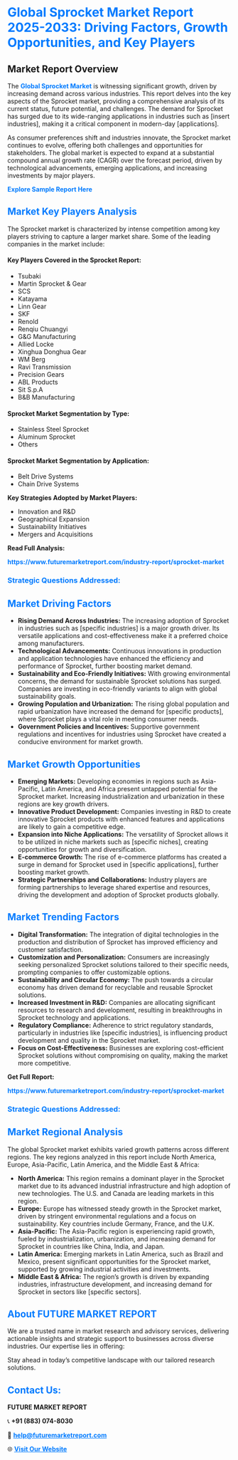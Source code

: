 <h1 style="color: #007BFF;">Global Sprocket Market Report 2025-2033: Driving Factors, Growth Opportunities, and Key Players</h1>

<section id="overview">
<h2>Market Report Overview</h2>
<p>The <a href="https://www.futuremarketreport.com/industry-report/sprocket-market" style="color: #007BFF; text-decoration: none;"><strong>Global Sprocket Market</strong></a> is witnessing significant growth, driven by increasing demand across various industries. This report delves into the key aspects of the Sprocket market, providing a comprehensive analysis of its current status, future potential, and challenges. The demand for Sprocket has surged due to its wide-ranging applications in industries such as [insert industries], making it a critical component in modern-day [applications].</p>
<p>As consumer preferences shift and industries innovate, the Sprocket market continues to evolve, offering both challenges and opportunities for stakeholders. The global market is expected to expand at a substantial compound annual growth rate (CAGR) over the forecast period, driven by technological advancements, emerging applications, and increasing investments by major players.</p>
</section>

<section id="overview">
<p><a href="https://www.futuremarketreport.com/request-sample/reportId=86873" style="color: #007BFF; text-decoration: none;"><strong>Explore Sample Report Here</strong></a></p>
</section>

<section id="key-players">
<h2 style="color: #007BFF;">Market Key Players Analysis</h2>
<p>The Sprocket market is characterized by intense competition among key players striving to capture a larger market share. Some of the leading companies in the market include:</p>
<h4>Key Players Covered in the Sprocket Report:</h4>
<ul><li>Tsubaki</li><li>Martin Sprocket &amp; Gear</li><li>SCS</li><li>Katayama</li><li>Linn Gear</li><li>SKF</li><li>Renold</li><li>Renqiu Chuangyi</li><li>G&amp;G Manufacturing</li><li>Allied Locke</li><li>Xinghua Donghua Gear</li><li>WM Berg</li><li>Ravi Transmission</li><li>Precision Gears</li><li>ABL Products</li><li>Sit S.p.A</li><li>B&amp;B Manufacturing</li></ul>
<h4>Sprocket Market Segmentation by Type:</h4>
<ul><li>Stainless Steel Sprocket</li><li>Aluminum Sprocket</li><li>Others</li></ul>

<h4>Sprocket Market Segmentation by Application:</h4>
<ul><li>Belt Drive Systems</li><li>Chain Drive Systems</li></ul>
<p><strong>Key Strategies Adopted by Market Players:</strong></p>
<ul>
<li>Innovation and R&D</li>
<li>Geographical Expansion</li>
<li>Sustainability Initiatives</li>
<li>Mergers and Acquisitions</li>
</ul>
</section>

<section>
<p><strong>Read Full Analysis: </strong></p><a href="https://www.futuremarketreport.com/industry-report/sprocket-market" style="color: #007BFF; text-decoration: none;"><strong>https://www.futuremarketreport.com/industry-report/sprocket-market</strong></a>
<h3 style="color: #007BFF;">Strategic Questions Addressed:</h3>
</section>

<section id="driving-factors">
<h2 style="color: #007BFF;">Market Driving Factors</h2>
<ul>
<li><strong>Rising Demand Across Industries:</strong> The increasing adoption of Sprocket in industries such as [specific industries] is a major growth driver. Its versatile applications and cost-effectiveness make it a preferred choice among manufacturers.</li>
<li><strong>Technological Advancements:</strong> Continuous innovations in production and application technologies have enhanced the efficiency and performance of Sprocket, further boosting market demand.</li>
<li><strong>Sustainability and Eco-Friendly Initiatives:</strong> With growing environmental concerns, the demand for sustainable Sprocket solutions has surged. Companies are investing in eco-friendly variants to align with global sustainability goals.</li>
<li><strong>Growing Population and Urbanization:</strong> The rising global population and rapid urbanization have increased the demand for [specific products], where Sprocket plays a vital role in meeting consumer needs.</li>
<li><strong>Government Policies and Incentives:</strong> Supportive government regulations and incentives for industries using Sprocket have created a conducive environment for market growth.</li>
</ul>
</section>

<section id="growth-opportunities">
<h2 style="color: #007BFF;">Market Growth Opportunities</h2>
<ul>
<li><strong>Emerging Markets:</strong> Developing economies in regions such as Asia-Pacific, Latin America, and Africa present untapped potential for the Sprocket market. Increasing industrialization and urbanization in these regions are key growth drivers.</li>
<li><strong>Innovative Product Development:</strong> Companies investing in R&D to create innovative Sprocket products with enhanced features and applications are likely to gain a competitive edge.</li>
<li><strong>Expansion into Niche Applications:</strong> The versatility of Sprocket allows it to be utilized in niche markets such as [specific niches], creating opportunities for growth and diversification.</li>
<li><strong>E-commerce Growth:</strong> The rise of e-commerce platforms has created a surge in demand for Sprocket used in [specific applications], further boosting market growth.</li>
<li><strong>Strategic Partnerships and Collaborations:</strong> Industry players are forming partnerships to leverage shared expertise and resources, driving the development and adoption of Sprocket products globally.</li>
</ul>
</section>

<section id="trending-factors">
<h2 style="color: #007BFF;">Market Trending Factors</h2>
<ul>
<li><strong>Digital Transformation:</strong> The integration of digital technologies in the production and distribution of Sprocket has improved efficiency and customer satisfaction.</li>
<li><strong>Customization and Personalization:</strong> Consumers are increasingly seeking personalized Sprocket solutions tailored to their specific needs, prompting companies to offer customizable options.</li>
<li><strong>Sustainability and Circular Economy:</strong> The push towards a circular economy has driven demand for recyclable and reusable Sprocket solutions.</li>
<li><strong>Increased Investment in R&D:</strong> Companies are allocating significant resources to research and development, resulting in breakthroughs in Sprocket technology and applications.</li>
<li><strong>Regulatory Compliance:</strong> Adherence to strict regulatory standards, particularly in industries like [specific industries], is influencing product development and quality in the Sprocket market.</li>
<li><strong>Focus on Cost-Effectiveness:</strong> Businesses are exploring cost-efficient Sprocket solutions without compromising on quality, making the market more competitive.</li>
</ul>
</section>

<section>
<p><strong>Get Full Report: </strong></p><a href="https://www.futuremarketreport.com/industry-report/sprocket-market" style="color: #007BFF; text-decoration: none;"><strong>https://www.futuremarketreport.com/industry-report/sprocket-market</strong></a>
<h3 style="color: #007BFF;">Strategic Questions Addressed:</h3>
</section>


<section id="regional-analysis">
<h2 style="color: #007BFF;">Market Regional Analysis</h2>
<p>The global Sprocket market exhibits varied growth patterns across different regions. The key regions analyzed in this report include North America, Europe, Asia-Pacific, Latin America, and the Middle East & Africa:</p>
<ul>
<li><strong>North America:</strong> This region remains a dominant player in the Sprocket market due to its advanced industrial infrastructure and high adoption of new technologies. The U.S. and Canada are leading markets in this region.</li>
<li><strong>Europe:</strong> Europe has witnessed steady growth in the Sprocket market, driven by stringent environmental regulations and a focus on sustainability. Key countries include Germany, France, and the U.K.</li>
<li><strong>Asia-Pacific:</strong> The Asia-Pacific region is experiencing rapid growth, fueled by industrialization, urbanization, and increasing demand for Sprocket in countries like China, India, and Japan.</li>
<li><strong>Latin America:</strong> Emerging markets in Latin America, such as Brazil and Mexico, present significant opportunities for the Sprocket market, supported by growing industrial activities and investments.</li>
<li><strong>Middle East & Africa:</strong> The region’s growth is driven by expanding industries, infrastructure development, and increasing demand for Sprocket in sectors like [specific sectors].</li>
</ul>
</section>

<footer>
<h2 style="color: #007BFF;">About FUTURE MARKET REPORT</h2>
<p>We are a trusted name in market research and advisory services, delivering actionable insights and strategic support to businesses across diverse industries. Our expertise lies in offering:</p>

<p>Stay ahead in today’s competitive landscape with our tailored research solutions.</p>

<h2 style="color: #007BFF;">Contact Us:</h2>
<p><strong>FUTURE MARKET REPORT</strong></p>
<p>📞 <strong>+91 (883) 074-8030</strong></p>
<p>📧 <strong><a href="mailto:help@futuremarketreport.com" style="color: #007BFF;">help@futuremarketreport.com</a></strong></p>
<p>🌐 <strong><a href="https://www.futuremarketreport.com/" style="color: #007BFF;">Visit Our Website</a></strong></p>
</footer>
